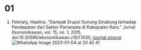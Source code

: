 # 01
1. Febriaty, Hastina. "Dampak Erupsi Gunung Sinabung terhadap Pendapatan dari Sektor Pariwisata di Kabupaten Karo." Jurnal Ekonomikawan, vol. 15, no. 1, 2015, doi:10.30596/ekonomikawan.v15i1.1030, [journal source](https://www.neliti.com/publications/78325/dampak-erupsi-gunung-sinabung-terhadap-pendapatan-dari-sektor-pariwisata-di-kabu)
![WhatsApp Image 2023-01-04 at 20 45 41](https://user-images.githubusercontent.com/64761659/210569443-11c1bad7-a1fc-46bf-9468-1326b3ad7244.jpeg)
